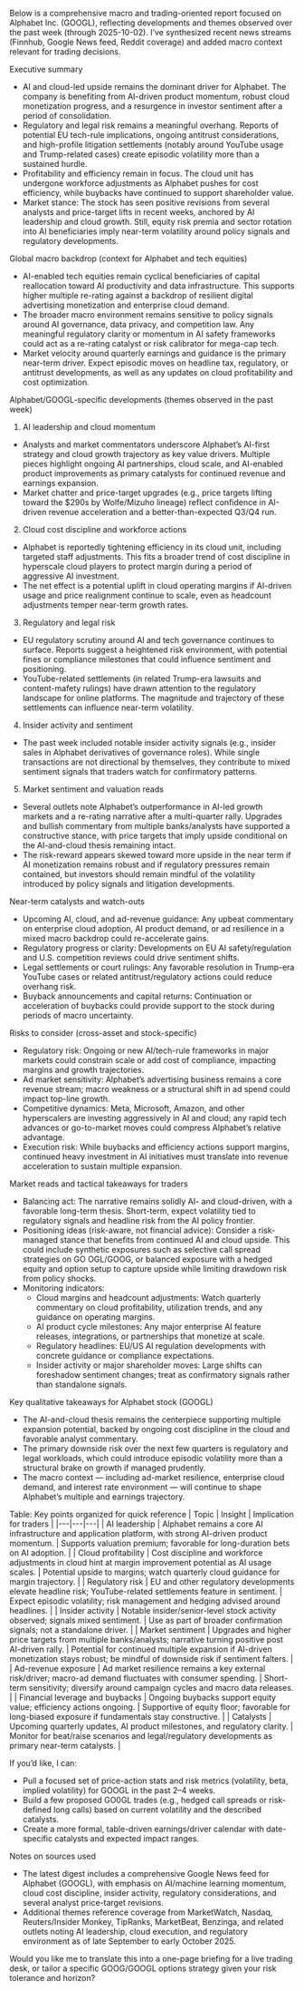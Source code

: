 Below is a comprehensive macro and trading-oriented report focused on Alphabet Inc. (GOOGL), reflecting developments and themes observed over the past week (through 2025-10-02). I’ve synthesized recent news streams (Finnhub, Google News feed, Reddit coverage) and added macro context relevant for trading decisions.

Executive summary
- AI and cloud-led upside remains the dominant driver for Alphabet. The company is benefiting from AI-driven product momentum, robust cloud monetization progress, and a resurgence in investor sentiment after a period of consolidation.
- Regulatory and legal risk remains a meaningful overhang. Reports of potential EU tech-rule implications, ongoing antitrust considerations, and high-profile litigation settlements (notably around YouTube usage and Trump-related cases) create episodic volatility more than a sustained hurdle.
- Profitability and efficiency remain in focus. The cloud unit has undergone workforce adjustments as Alphabet pushes for cost efficiency, while buybacks have continued to support shareholder value.
- Market stance: The stock has seen positive revisions from several analysts and price-target lifts in recent weeks, anchored by AI leadership and cloud growth. Still, equity risk premia and sector rotation into AI beneficiaries imply near-term volatility around policy signals and regulatory developments.

Global macro backdrop (context for Alphabet and tech equities)
- AI-enabled tech equities remain cyclical beneficiaries of capital reallocation toward AI productivity and data infrastructure. This supports higher multiple re-rating against a backdrop of resilient digital advertising monetization and enterprise cloud demand.
- The broader macro environment remains sensitive to policy signals around AI governance, data privacy, and competition law. Any meaningful regulatory clarity or momentum in AI safety frameworks could act as a re-rating catalyst or risk calibrator for mega-cap tech.
- Market velocity around quarterly earnings and guidance is the primary near-term driver. Expect episodic moves on headline tax, regulatory, or antitrust developments, as well as any updates on cloud profitability and cost optimization.

Alphabet/GOOGL-specific developments (themes observed in the past week)
1) AI leadership and cloud momentum
- Analysts and market commentators underscore Alphabet’s AI-first strategy and cloud growth trajectory as key value drivers. Multiple pieces highlight ongoing AI partnerships, cloud scale, and AI-enabled product improvements as primary catalysts for continued revenue and earnings expansion.
- Market chatter and price-target upgrades (e.g., price targets lifting toward the $290s by Wolfe/Mizuho lineage) reflect confidence in AI-driven revenue acceleration and a better-than-expected Q3/Q4 run.

2) Cloud cost discipline and workforce actions
- Alphabet is reportedly tightening efficiency in its cloud unit, including targeted staff adjustments. This fits a broader trend of cost discipline in hyperscale cloud players to protect margin during a period of aggressive AI investment.
- The net effect is a potential uplift in cloud operating margins if AI-driven usage and price realignment continue to scale, even as headcount adjustments temper near-term growth rates.

3) Regulatory and legal risk
- EU regulatory scrutiny around AI and tech governance continues to surface. Reports suggest a heightened risk environment, with potential fines or compliance milestones that could influence sentiment and positioning.
- YouTube-related settlements (in related Trump-era lawsuits and content-mafety rulings) have drawn attention to the regulatory landscape for online platforms. The magnitude and trajectory of these settlements can influence near-term volatility.

4) Insider activity and sentiment
- The past week included notable insider activity signals (e.g., insider sales in Alphabet derivatives of governance roles). While single transactions are not directional by themselves, they contribute to mixed sentiment signals that traders watch for confirmatory patterns.

5) Market sentiment and valuation reads
- Several outlets note Alphabet’s outperformance in AI-led growth markets and a re-rating narrative after a multi-quarter rally. Upgrades and bullish commentary from multiple banks/analysts have supported a constructive stance, with price targets that imply upside conditional on the AI-and-cloud thesis remaining intact.
- The risk-reward appears skewed toward more upside in the near term if AI monetization remains robust and if regulatory pressures remain contained, but investors should remain mindful of the volatility introduced by policy signals and litigation developments.

Near-term catalysts and watch-outs
- Upcoming AI, cloud, and ad-revenue guidance: Any upbeat commentary on enterprise cloud adoption, AI product demand, or ad resilience in a mixed macro backdrop could re-accelerate gains.
- Regulatory progress or clarity: Developments on EU AI safety/regulation and U.S. competition reviews could drive sentiment shifts.
- Legal settlements or court rulings: Any favorable resolution in Trump-era YouTube cases or related antitrust/regulatory actions could reduce overhang risk.
- Buyback announcements and capital returns: Continuation or acceleration of buybacks could provide support to the stock during periods of macro uncertainty.

Risks to consider (cross-asset and stock-specific)
- Regulatory risk: Ongoing or new AI/tech-rule frameworks in major markets could constrain scale or add cost of compliance, impacting margins and growth trajectories.
- Ad market sensitivity: Alphabet’s advertising business remains a core revenue stream; macro weakness or a structural shift in ad spend could impact top-line growth.
- Competitive dynamics: Meta, Microsoft, Amazon, and other hyperscalers are investing aggressively in AI and cloud; any rapid tech advances or go-to-market moves could compress Alphabet’s relative advantage.
- Execution risk: While buybacks and efficiency actions support margins, continued heavy investment in AI initiatives must translate into revenue acceleration to sustain multiple expansion.

Market reads and tactical takeaways for traders
- Balancing act: The narrative remains solidly AI- and cloud-driven, with a favorable long-term thesis. Short-term, expect volatility tied to regulatory signals and headline risk from the AI policy frontier.
- Positioning ideas (risk-aware, not financial advice): Consider a risk-managed stance that benefits from continued AI and cloud upside. This could include synthetic exposures such as selective call spread strategies on GO OGL/GOOG, or balanced exposure with a hedged equity and option setup to capture upside while limiting drawdown risk from policy shocks.
- Monitoring indicators:
  - Cloud margins and headcount adjustments: Watch quarterly commentary on cloud profitability, utilization trends, and any guidance on operating margins.
  - AI product cycle milestones: Any major enterprise AI feature releases, integrations, or partnerships that monetize at scale.
  - Regulatory headlines: EU/US AI regulation developments with concrete guidance or compliance expectations.
  - Insider activity or major shareholder moves: Large shifts can foreshadow sentiment changes; treat as confirmatory signals rather than standalone signals.

Key qualitative takeaways for Alphabet stock (GOOGL)
- The AI-and-cloud thesis remains the centerpiece supporting multiple expansion potential, backed by ongoing cost discipline in the cloud and favorable analyst commentary.
- The primary downside risk over the next few quarters is regulatory and legal workloads, which could introduce episodic volatility more than a structural brake on growth if managed prudently.
- The macro context — including ad-market resilience, enterprise cloud demand, and interest rate environment — will continue to shape Alphabet’s multiple and earnings trajectory.

Table: Key points organized for quick reference
| Topic | Insight | Implication for traders |
|---|---|---|
| AI leadership | Alphabet remains a core AI infrastructure and application platform, with strong AI-driven product momentum. | Supports valuation premium; favorable for long-duration bets on AI adoption. |
| Cloud profitability | Cost discipline and workforce adjustments in cloud hint at margin improvement potential as AI usage scales. | Potential upside to margins; watch quarterly cloud guidance for margin trajectory. |
| Regulatory risk | EU and other regulatory developments elevate headline risk; YouTube-related settlements feature in sentiment. | Expect episodic volatility; risk management and hedging advised around headlines. |
| Insider activity | Notable insider/senior-level stock activity observed; signals mixed sentiment. | Use as part of broader confirmation signals; not a standalone driver. |
| Market sentiment | Upgrades and higher price targets from multiple banks/analysts; narrative turning positive post AI-driven rally. | Potential for continued multiple expansion if AI-driven monetization stays robust; be mindful of downside risk if sentiment falters. |
| Ad-revenue exposure | Ad market resilience remains a key external risk/driver; macro-ad demand fluctuates with consumer spending. | Short-term sensitivity; diversify around campaign cycles and macro data releases. |
| Financial leverage and buybacks | Ongoing buybacks support equity value; efficiency actions ongoing. | Supportive of equity floor; favorable for long-biased exposure if fundamentals stay constructive. |
| Catalysts | Upcoming quarterly updates, AI product milestones, and regulatory clarity. | Monitor for beat/raise scenarios and legal/regulatory developments as primary near-term catalysts. |

If you’d like, I can:
- Pull a focused set of price-action stats and risk metrics (volatility, beta, implied volatility) for GOOGL in the past 2–4 weeks.
- Build a few proposed GO0GL trades (e.g., hedged call spreads or risk-defined long calls) based on current volatility and the described catalysts.
- Create a more formal, table-driven earnings/driver calendar with date-specific catalysts and expected impact ranges.

Notes on sources used
- The latest digest includes a comprehensive Google News feed for Alphabet (GOOGL), with emphasis on AI/machine learning momentum, cloud cost discipline, insider activity, regulatory considerations, and several analyst price-target revisions.
- Additional themes reference coverage from MarketWatch, Nasdaq, Reuters/Insider Monkey, TipRanks, MarketBeat, Benzinga, and related outlets noting AI leadership, cloud execution, and regulatory environment as of late September to early October 2025.

Would you like me to translate this into a one-page briefing for a live trading desk, or tailor a specific GOOG/GOOGL options strategy given your risk tolerance and horizon?